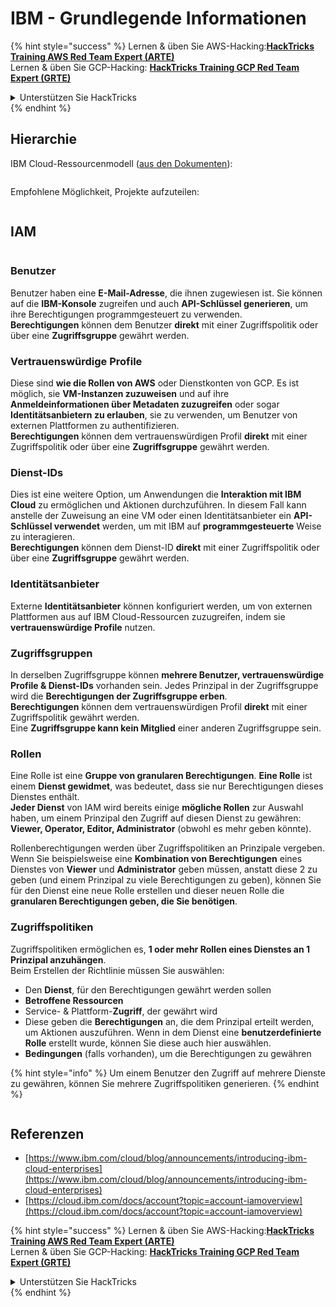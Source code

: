 # IBM - Grundlegende Informationen

{% hint style="success" %}
Lernen & üben Sie AWS-Hacking:<img src="/.gitbook/assets/image.png" alt="" data-size="line">[**HackTricks Training AWS Red Team Expert (ARTE)**](https://training.hacktricks.xyz/courses/arte)<img src="/.gitbook/assets/image.png" alt="" data-size="line">\
Lernen & üben Sie GCP-Hacking: <img src="/.gitbook/assets/image (2).png" alt="" data-size="line">[**HackTricks Training GCP Red Team Expert (GRTE)**<img src="/.gitbook/assets/image (2).png" alt="" data-size="line">](https://training.hacktricks.xyz/courses/grte)

<details>

<summary>Unterstützen Sie HackTricks</summary>

* Überprüfen Sie die [**Abonnementpläne**](https://github.com/sponsors/carlospolop)!
* **Treten Sie der** 💬 [**Discord-Gruppe**](https://discord.gg/hRep4RUj7f) oder der [**Telegram-Gruppe**](https://t.me/peass) bei oder **folgen** Sie uns auf **Twitter** 🐦 [**@hacktricks\_live**](https://twitter.com/hacktricks\_live)**.**
* **Teilen Sie Hacking-Tricks, indem Sie PRs an die** [**HackTricks**](https://github.com/carlospolop/hacktricks) und [**HackTricks Cloud**](https://github.com/carlospolop/hacktricks-cloud) Github-Repositorys senden.

</details>
{% endhint %}

## Hierarchie

IBM Cloud-Ressourcenmodell ([aus den Dokumenten](https://www.ibm.com/blog/announcement/introducing-ibm-cloud-enterprises/)):

<figure><img src="../../.gitbook/assets/image (225).png" alt=""><figcaption></figcaption></figure>

Empfohlene Möglichkeit, Projekte aufzuteilen:

<figure><img src="../../.gitbook/assets/image (239).png" alt=""><figcaption></figcaption></figure>

## IAM

<figure><img src="../../.gitbook/assets/image (266).png" alt=""><figcaption></figcaption></figure>

### Benutzer

Benutzer haben eine **E-Mail-Adresse**, die ihnen zugewiesen ist. Sie können auf die **IBM-Konsole** zugreifen und auch **API-Schlüssel generieren**, um ihre Berechtigungen programmgesteuert zu verwenden.\
**Berechtigungen** können dem Benutzer **direkt** mit einer Zugriffspolitik oder über eine **Zugriffsgruppe** gewährt werden.

### Vertrauenswürdige Profile

Diese sind **wie die Rollen von AWS** oder Dienstkonten von GCP. Es ist möglich, sie **VM-Instanzen zuzuweisen** und auf ihre **Anmeldeinformationen über Metadaten zuzugreifen** oder sogar **Identitätsanbietern zu erlauben**, sie zu verwenden, um Benutzer von externen Plattformen zu authentifizieren.\
**Berechtigungen** können dem vertrauenswürdigen Profil **direkt** mit einer Zugriffspolitik oder über eine **Zugriffsgruppe** gewährt werden.

### Dienst-IDs

Dies ist eine weitere Option, um Anwendungen die **Interaktion mit IBM Cloud** zu ermöglichen und Aktionen durchzuführen. In diesem Fall kann anstelle der Zuweisung an eine VM oder einen Identitätsanbieter ein **API-Schlüssel verwendet** werden, um mit IBM auf **programmgesteuerte** Weise zu interagieren.\
**Berechtigungen** können dem Dienst-ID **direkt** mit einer Zugriffspolitik oder über eine **Zugriffsgruppe** gewährt werden.

### Identitätsanbieter

Externe **Identitätsanbieter** können konfiguriert werden, um von externen Plattformen aus auf IBM Cloud-Ressourcen zuzugreifen, indem sie **vertrauenswürdige Profile** nutzen.

### Zugriffsgruppen

In derselben Zugriffsgruppe können **mehrere Benutzer, vertrauenswürdige Profile & Dienst-IDs** vorhanden sein. Jedes Prinzipal in der Zugriffsgruppe wird die **Berechtigungen der Zugriffsgruppe erben**.\
**Berechtigungen** können dem vertrauenswürdigen Profil **direkt** mit einer Zugriffspolitik gewährt werden.\
Eine **Zugriffsgruppe kann kein Mitglied** einer anderen Zugriffsgruppe sein.

### Rollen

Eine Rolle ist eine **Gruppe von granularen Berechtigungen**. **Eine Rolle** ist einem **Dienst gewidmet**, was bedeutet, dass sie nur Berechtigungen dieses Dienstes enthält.\
**Jeder Dienst** von IAM wird bereits einige **mögliche Rollen** zur Auswahl haben, um einem Prinzipal den Zugriff auf diesen Dienst zu gewähren: **Viewer, Operator, Editor, Administrator** (obwohl es mehr geben könnte).

Rollenberechtigungen werden über Zugriffspolitiken an Prinzipale vergeben. Wenn Sie beispielsweise eine **Kombination von Berechtigungen** eines Dienstes von **Viewer** und **Administrator** geben müssen, anstatt diese 2 zu geben (und einem Prinzipal zu viele Berechtigungen zu geben), können Sie für den Dienst eine neue Rolle erstellen und dieser neuen Rolle die **granularen Berechtigungen geben, die Sie benötigen**.

### Zugriffspolitiken

Zugriffspolitiken ermöglichen es, **1 oder mehr Rollen eines Dienstes an 1 Prinzipal anzuhängen**.\
Beim Erstellen der Richtlinie müssen Sie auswählen:

* Den **Dienst**, für den Berechtigungen gewährt werden sollen
* **Betroffene Ressourcen**
* Service- & Plattform-**Zugriff**, der gewährt wird
* Diese geben die **Berechtigungen** an, die dem Prinzipal erteilt werden, um Aktionen auszuführen. Wenn in dem Dienst eine **benutzerdefinierte Rolle** erstellt wurde, können Sie diese auch hier auswählen.
* **Bedingungen** (falls vorhanden), um die Berechtigungen zu gewähren

{% hint style="info" %}
Um einem Benutzer den Zugriff auf mehrere Dienste zu gewähren, können Sie mehrere Zugriffspolitiken generieren.
{% endhint %}

<figure><img src="../../.gitbook/assets/image (248).png" alt=""><figcaption></figcaption></figure>

## Referenzen

* [https://www.ibm.com/cloud/blog/announcements/introducing-ibm-cloud-enterprises](https://www.ibm.com/cloud/blog/announcements/introducing-ibm-cloud-enterprises)
* [https://cloud.ibm.com/docs/account?topic=account-iamoverview](https://cloud.ibm.com/docs/account?topic=account-iamoverview)

{% hint style="success" %}
Lernen & üben Sie AWS-Hacking:<img src="/.gitbook/assets/image.png" alt="" data-size="line">[**HackTricks Training AWS Red Team Expert (ARTE)**](https://training.hacktricks.xyz/courses/arte)<img src="/.gitbook/assets/image.png" alt="" data-size="line">\
Lernen & üben Sie GCP-Hacking: <img src="/.gitbook/assets/image (2).png" alt="" data-size="line">[**HackTricks Training GCP Red Team Expert (GRTE)**<img src="/.gitbook/assets/image (2).png" alt="" data-size="line">](https://training.hacktricks.xyz/courses/grte)

<details>

<summary>Unterstützen Sie HackTricks</summary>

* Überprüfen Sie die [**Abonnementpläne**](https://github.com/sponsors/carlospolop)!
* **Treten Sie der** 💬 [**Discord-Gruppe**](https://discord.gg/hRep4RUj7f) oder der [**Telegram-Gruppe**](https://t.me/peass) bei oder **folgen** Sie uns auf **Twitter** 🐦 [**@hacktricks\_live**](https://twitter.com/hacktricks\_live)**.**
* **Teilen Sie Hacking-Tricks, indem Sie PRs an die** [**HackTricks**](https://github.com/carlospolop/hacktricks) und [**HackTricks Cloud**](https://github.com/carlospolop/hacktricks-cloud) Github-Repositorys senden.

</details>
{% endhint %}
